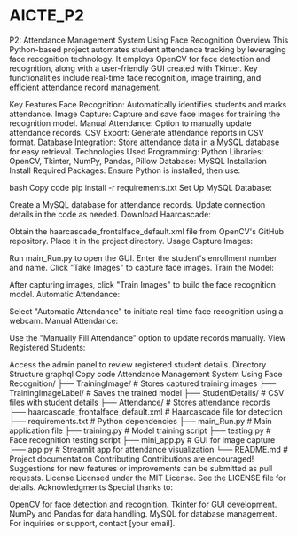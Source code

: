 # AICTE_P2
P2: Attendance Management System Using Face Recognition Overview This Python-based project automates student attendance tracking by leveraging face recognition technology. It employs OpenCV for face detection and recognition, along with a user-friendly GUI created with Tkinter. Key functionalities include real-time face recognition, image training, and efficient attendance record management.

Key Features Face Recognition: Automatically identifies students and marks attendance. Image Capture: Capture and save face images for training the recognition model. Manual Attendance: Option to manually update attendance records. CSV Export: Generate attendance reports in CSV format. Database Integration: Store attendance data in a MySQL database for easy retrieval. Technologies Used Programming: Python Libraries: OpenCV, Tkinter, NumPy, Pandas, Pillow Database: MySQL Installation Install Required Packages: Ensure Python is installed, then use:

bash Copy code pip install -r requirements.txt Set Up MySQL Database:

Create a MySQL database for attendance records. Update connection details in the code as needed. Download Haarcascade:

Obtain the haarcascade_frontalface_default.xml file from OpenCV's GitHub repository. Place it in the project directory. Usage Capture Images:

Run main_Run.py to open the GUI. Enter the student's enrollment number and name. Click "Take Images" to capture face images. Train the Model:

After capturing images, click "Train Images" to build the face recognition model. Automatic Attendance:

Select "Automatic Attendance" to initiate real-time face recognition using a webcam. Manual Attendance:

Use the "Manually Fill Attendance" option to update records manually. View Registered Students:

Access the admin panel to review registered student details. Directory Structure graphql Copy code Attendance Management System Using Face Recognition/ ├── TrainingImage/ # Stores captured training images ├── TrainingImageLabel/ # Saves the trained model ├── StudentDetails/ # CSV files with student details ├── Attendance/ # Stores attendance records ├── haarcascade_frontalface_default.xml # Haarcascade file for detection ├── requirements.txt # Python dependencies ├── main_Run.py # Main application file ├── training.py # Model training script ├── testing.py # Face recognition testing script ├── mini_app.py # GUI for image capture ├── app.py # Streamlit app for attendance visualization └── README.md # Project documentation Contributing Contributions are encouraged! Suggestions for new features or improvements can be submitted as pull requests. License Licensed under the MIT License. See the LICENSE file for details. Acknowledgments Special thanks to:

OpenCV for face detection and recognition. Tkinter for GUI development. NumPy and Pandas for data handling. MySQL for database management. For inquiries or support, contact [your email].
